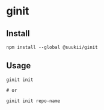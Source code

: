 # ginit

## Install

```shell
npm install --global @suukii/ginit
```

## Usage

```shell
ginit init

# or

ginit init repo-name
```
